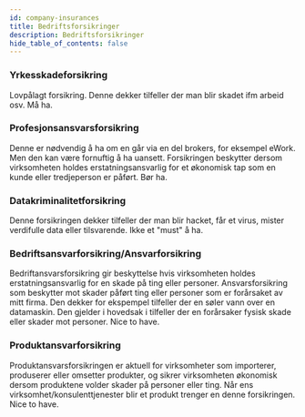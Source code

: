```yaml
---
id: company-insurances
title: Bedriftsforsikringer
description: Bedriftsforsikringer
hide_table_of_contents: false
---
```

### Yrkesskadeforsikring
Lovpålagt forsikring. Denne dekker tilfeller der man blir skadet ifm arbeid osv. Må ha.

### Profesjonsansvarsforsikring
Denne er nødvendig å ha om en går via en del brokers, for eksempel eWork. Men den kan være fornuftig å ha uansett. Forsikringen beskytter dersom virksomheten holdes erstatningsansvarlig for et økonomisk tap som en kunde eller tredjeperson er påført. Bør ha.

### Datakriminalitetforsikring
Denne forsikringen dekker tilfeller der man blir hacket, får et virus, mister verdifulle data eller tilsvarende. Ikke et "must" å ha.

### ​Bedriftsansvarforsikring/Ansvarforsikring
Bedriftansvarsforsikring gir beskyttelse hvis virksomheten holdes erstatningsansvarlig for en skade på ting eller personer. Ansvarsforsikring som beskytter mot skader påført ting eller personer som er forårsaket av mitt firma. Den dekker for ekspempel tilfeller der en søler vann over en datamaskin. Den gjelder i hovedsak i tilfeller der en forårsaker fysisk skade eller skader mot personer. Nice to have.

### Produktansvarforsikring
Produktansvarsforsikringen er aktuell for virksomheter som importerer, produserer eller omsetter produkter, og sikrer virksomheten økonomisk dersom produktene volder skader på personer eller ting. Når ens virksomhet/konsulenttjenester blir et produkt trenger en denne forsikringen. Nice to have.